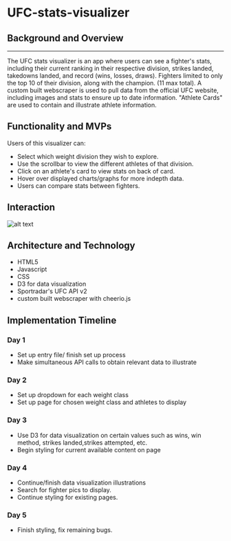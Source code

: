 # UFC-stats-visualizer

## Background and Overview
------
The UFC stats visualizer is an app where users can see a fighter's stats, 
including their current ranking in their respective division, strikes landed, takedowns landed, and record (wins, losses, draws).
Fighters limited to only the top 10 of their division, along with the champion. (11 max total).
A custom built webscraper is used to pull data from the official UFC website, including images and stats to ensure up to date information.
"Athlete Cards" are used to contain and illustrate athlete information. 

## Functionality and MVPs
Users of this visualizer can:

- Select which weight division they wish to explore.
- Use the scrollbar to view the different athletes of that division.
- Click on an athlete's card to view stats on back of card.
- Hover over displayed charts/graphs for more indepth data.
- Users can compare stats between fighters.

## Interaction

![alt text](https://github.com/juansanchez721/ufc-stats-visualizer/blob/main/dist/UFCStatsVisualizer.gif "UFC interaction")


## Architecture and Technology

- HTML5
- Javascript 
- CSS
- D3 for data visualization
- Sportradar's UFC API v2
- custom built webscraper with cheerio.js

## Implementation Timeline

### Day 1 
- Set up entry file/ finish set up process
- Make simultaneous API calls to obtain relevant data to illustrate
### Day 2
- Set up dropdown for each weight class
- Set up page for chosen weight class and athletes to display
### Day 3
- Use D3 for data visualization on certain values such as wins, win method, strikes landed,strikes attempted, etc. 
- Begin styling for current available content on page
### Day 4
- Continue/finish data visualization illustrations 
- Search for fighter pics to display.
- Continue styling for existing pages.
### Day 5
- Finish styling, fix remaining bugs.

